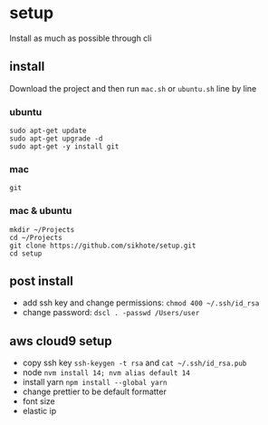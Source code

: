 # setup
Install as much as possible through cli

## install
Download the project and then run `mac.sh` or `ubuntu.sh` line by line

### ubuntu
```
sudo apt-get update
sudo apt-get upgrade -d
sudo apt-get -y install git
```

### mac
```
git
```

### mac & ubuntu
```
mkdir ~/Projects
cd ~/Projects
git clone https://github.com/sikhote/setup.git
cd setup
```

## post install
- add ssh key and change permissions: `chmod 400 ~/.ssh/id_rsa`
- change password: `dscl . -passwd /Users/user`

## aws cloud9 setup
- copy ssh key `ssh-keygen -t rsa` and `cat ~/.ssh/id_rsa.pub`
- node `nvm install 14; nvm alias default 14`
- install yarn `npm install --global yarn`
- change prettier to be default formatter
- font size
- elastic ip